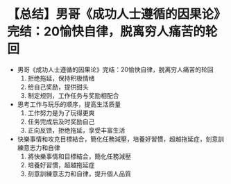 # 【总结】男哥《成功人士遵循的因果论》完结：20愉快自律，脱离穷人痛苦的轮回

-   男哥《成功人士遵循的因果论》完结：20愉快自律，脱离穷人痛苦的轮回
    1.  拒绝拖延，保持积极情绪
    2.  给自己奖励，提供甜头
    3.  制定规则，工作任务与奖励相配合
-   思考工作与玩乐的顺序，提高生活质量
    1.  工作努力是为了玩得更爽
    2.  任务完成后及时奖励自己
    3.  正向反馈，拒绝拖延，享受丰富生活
-   快樂事情和攻克目標結合，簡化任務減壓，培養好習慣，超越拖延症，刻意訓練意志力和自律
    1.  將快樂事情和目標結合，簡化任務減壓
    2.  培養好習慣，超越拖延症
    3.  刻意訓練意志力和自律，提升個人品質